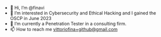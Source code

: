 - 👋 Hi, I’m @finavi
- 👀 I’m interested in Cybersecurity and Ethical Hacking and I gained the OSCP in June 2023
- 🌱 I’m currently a Penetration Tester in a consulting firm.
- 📫 How to reach me vittoriofina+github@gmail.com

<!---
finavi/finavi is a ✨ special ✨ repository because its `README.md` (this file) appears on your GitHub profile.
You can click the Preview link to take a look at your changes.
--->
